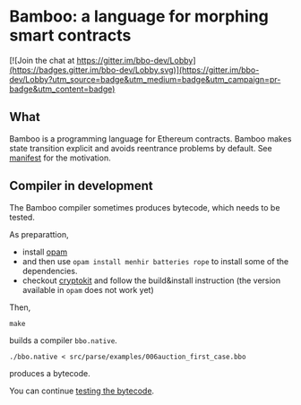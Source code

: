 # Bamboo: a language for morphing smart contracts

[![Join the chat at https://gitter.im/bbo-dev/Lobby](https://badges.gitter.im/bbo-dev/Lobby.svg)](https://gitter.im/bbo-dev/Lobby?utm_source=badge&utm_medium=badge&utm_campaign=pr-badge&utm_content=badge)

## What

Bamboo is a programming language for Ethereum contracts.
Bamboo makes state transition explicit and avoids reentrance problems by default.
See [manifest](doc/manifest.md) for the motivation.

## Compiler in development

The Bamboo compiler sometimes produces bytecode, which needs to be tested.

As preparattion,
* install [opam](http://opam.ocaml.org/doc/Install.html)
* and then use `opam install menhir batteries rope` to install some of the dependencies.
* checkout [cryptokit](https://github.com/xavierleroy/cryptokit/) and follow the build&install instruction (the version available in `opam` does not work yet)

Then,
```
make
```
builds a compiler `bbo.native`.

```
./bbo.native < src/parse/examples/006auction_first_case.bbo
```
produces a bytecode.

You can continue [testing the bytecode](doc/testing-bytecode.md).
